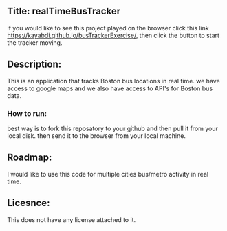 ## Title: realTimeBusTracker
if you would like to see this project played on the browser click this link https://kayabdi.github.io/busTrackerExercise/, then click the button to start the tracker moving.
## Description:
This is an application that tracks Boston bus locations in real time. we have access to google maps and we also have access to API's for Boston bus data.
### How to run:
best way is to fork this reposatory to your github and then pull it from your local disk. then send it to the browser from your local machine. 
## Roadmap:
I would like to use this code for multiple cities bus/metro activity in real time.
## Licesnce:
This does not have any license attached to it.

